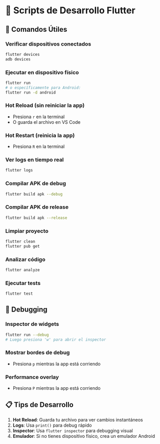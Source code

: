 # 📱 Scripts de Desarrollo Flutter

## 🔧 Comandos Útiles

### Verificar dispositivos conectados
```bash
flutter devices
adb devices
```

### Ejecutar en dispositivo físico
```bash
flutter run
# o específicamente para Android:
flutter run -d android
```

### Hot Reload (sin reiniciar la app)
- Presiona `r` en la terminal
- O guarda el archivo en VS Code

### Hot Restart (reinicia la app)
- Presiona `R` en la terminal

### Ver logs en tiempo real
```bash
flutter logs
```

### Compilar APK de debug
```bash
flutter build apk --debug
```

### Compilar APK de release
```bash
flutter build apk --release
```

### Limpiar proyecto
```bash
flutter clean
flutter pub get
```

### Analizar código
```bash
flutter analyze
```

### Ejecutar tests
```bash
flutter test
```

## 🐛 Debugging

### Inspector de widgets
```bash
flutter run --debug
# Luego presiona 'w' para abrir el inspector
```

### Mostrar bordes de debug
- Presiona `p` mientras la app está corriendo

### Performance overlay
- Presiona `P` mientras la app está corriendo

## 📋 Tips de Desarrollo

1. **Hot Reload**: Guarda tu archivo para ver cambios instantáneos
2. **Logs**: Usa `print()` para debug rápido
3. **Inspector**: Usa `flutter inspector` para debugging visual
4. **Emulador**: Si no tienes dispositivo físico, crea un emulador Android